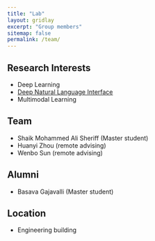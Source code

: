 ```yaml
---
title: "Lab"
layout: gridlay
excerpt: "Group members"
sitemap: false
permalink: /team/
---
```



## Research Interests

- Deep Learning
- [Deep Natural Language Interface](https://wenlu-w.github.io/project/2021/01/01/NLIDB.html)
- Multimodal Learning


## Team

- Shaik Mohammed Ali Sheriff (Master student)
- Huanyi Zhou (remote advising) 
- Wenbo Sun (remote advising)


## Alumni

- Basava Gajavalli (Master student)


## Location

- Engineering building


